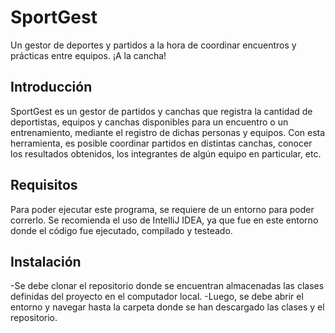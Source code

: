 # SportGest

Un gestor de deportes y partidos a la hora de coordinar encuentros y prácticas entre equipos. ¡A la cancha!

## Introducción

SportGest es un gestor de partidos y canchas que registra la cantidad de deportistas, equipos y canchas disponibles para un encuentro o un entrenamiento, mediante el registro de dichas personas y equipos. Con esta herramienta, es posible coordinar partidos en distintas canchas, conocer los resultados obtenidos, los integrantes de algún equipo en particular, etc.

## Requisitos

Para poder ejecutar este programa, se requiere de un entorno para poder correrlo. Se recomienda el uso de IntelliJ IDEA, ya que fue en este entorno donde el código fue ejecutado, compilado y testeado.

## Instalación

-Se debe clonar el repositorio donde se encuentran almacenadas las clases definidas del proyecto en el computador local.
-Luego, se debe abrir el entorno y navegar hasta la carpeta donde se han descargado las clases y el repositorio.
